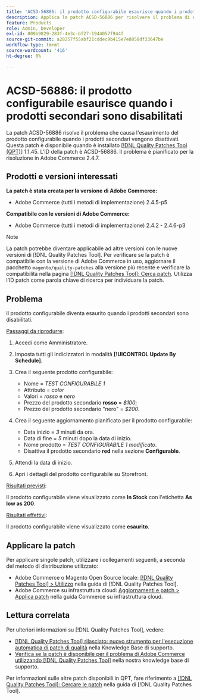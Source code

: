 ```yaml
---
title: 'ACSD-56886: il prodotto configurabile esaurisce quando i prodotti secondari sono disabilitati'
description: Applica la patch ACSD-56886 per risolvere il problema di Adobe Commerce, in cui il prodotto configurabile diventa un elemento figlio esaurito quando i prodotti sono disabilitati.
feature: Products
role: Admin, Developer
exl-id: 809b9829-283f-4e3c-bf27-1944057f944f
source-git-commit: a28257f55abf21cddec9b415e7e8858df33647be
workflow-type: tm+mt
source-wordcount: '416'
ht-degree: 0%

---
```


# ACSD-56886: il prodotto configurabile esaurisce quando i prodotti secondari sono disabilitati

La patch ACSD-56886 risolve il problema che causa l&#39;esaurimento del prodotto configurabile quando i prodotti secondari vengono disattivati. Questa patch è disponibile quando è installato [[!DNL Quality Patches Tool (QPT)]](/help/announcements/adobe-commerce-announcements/magento-quality-patches-released-new-tool-to-self-serve-quality-patches.md) 1.1.45. L’ID della patch è ACSD-56886. Il problema è pianificato per la risoluzione in Adobe Commerce 2.4.7.

## Prodotti e versioni interessati

**La patch è stata creata per la versione di Adobe Commerce:**

* Adobe Commerce (tutti i metodi di implementazione) 2.4.5-p5

**Compatibile con le versioni di Adobe Commerce:**

* Adobe Commerce (tutti i metodi di implementazione) 2.4.2 - 2.4.6-p3

>[!NOTE]
>
>La patch potrebbe diventare applicabile ad altre versioni con le nuove versioni di [!DNL Quality Patches Tool]. Per verificare se la patch è compatibile con la versione di Adobe Commerce in uso, aggiornare il pacchetto `magento/quality-patches` alla versione più recente e verificare la compatibilità nella pagina [[!DNL Quality Patches Tool]: Cerca patch](https://experienceleague.adobe.com/tools/commerce-quality-patches/index.html?lang=it). Utilizza l’ID patch come parola chiave di ricerca per individuare la patch.

## Problema

Il prodotto configurabile diventa esaurito quando i prodotti secondari sono disabilitati.

<u>Passaggi da riprodurre</u>:

1. Accedi come Amministratore.
1. Imposta tutti gli indicizzatori in modalità **[!UICONTROL Update By Schedule]**.
1. Crea il seguente prodotto configurabile:

   * Nome = *TEST CONFIGURABILE 1*
   * Attributo = *color*
   * Valori = *rosso* e *nero*
   * Prezzo del prodotto secondario **rosso** = *$100*;
   * Prezzo del prodotto secondario &quot;nero&quot; = *$200*.

1. Crea il seguente aggiornamento pianificato per il prodotto configurabile:

   * Data inizio = *3* minuti da ora.
   * Data di fine = *5* minuti dopo la data di inizio.
   * Nome prodotto = *TEST CONFIGURABILE 1 modificato*.
   * Disattiva il prodotto secondario **red** nella sezione **Configurable**.

1. Attendi la data di inizio.
1. Apri i dettagli del prodotto configurabile su Storefront.

<u>Risultati previsti</u>:

Il prodotto configurabile viene visualizzato come **In Stock** con l&#39;etichetta **As low as 200**.

<u>Risultati effettivi</u>:

Il prodotto configurabile viene visualizzato come **esaurito**.

## Applicare la patch

Per applicare singole patch, utilizzare i collegamenti seguenti, a seconda del metodo di distribuzione utilizzato:

* Adobe Commerce o Magento Open Source locale: [[!DNL Quality Patches Tool] > Utilizzo](https://experienceleague.adobe.com/docs/commerce-operations/tools/quality-patches-tool/usage.html?lang=it) nella guida di [!DNL Quality Patches Tool].
* Adobe Commerce su infrastruttura cloud: [Aggiornamenti e patch > Applica patch](https://experienceleague.adobe.com/docs/commerce-cloud-service/user-guide/develop/upgrade/apply-patches.html?lang=it) nella guida Commerce su infrastruttura cloud.

## Lettura correlata

Per ulteriori informazioni su [!DNL Quality Patches Tool], vedere:

* [[!DNL Quality Patches Tool] rilasciato: nuovo strumento per l&#39;esecuzione automatica di patch di qualità](/help/announcements/adobe-commerce-announcements/magento-quality-patches-released-new-tool-to-self-serve-quality-patches.md) nella Knowledge Base di supporto.
* [Verifica se la patch è disponibile per il problema di Adobe Commerce utilizzando  [!DNL Quality Patches Tool]](/help/support-tools/patches-available-in-qpt-tool/check-patch-for-magento-issue-with-magento-quality-patches.md) nella nostra knowledge base di supporto.

Per informazioni sulle altre patch disponibili in QPT, fare riferimento a [[!DNL Quality Patches Tool]: Cercare le patch](https://experienceleague.adobe.com/tools/commerce-quality-patches/index.html?lang=it) nella guida di [!DNL Quality Patches Tool].
